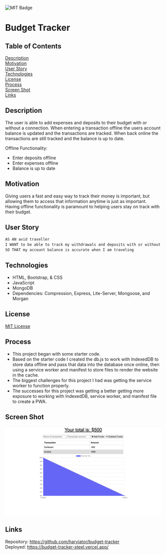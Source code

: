![MIT Badge](https://img.shields.io/badge/License-MIT-green)

# Budget Tracker

## Table of Contents
[Description](#description)\
[Motivation](#motivation)\
[User Story](#user-story)\
[Technologies](#technologies)\
[License](#license)\
[Process](#process)\
[Screen Shot](#screen-shot)\
[Links](#links)


## Description

The user is able to add expenses and deposits to their budget with or without a connection. When entering a transaction offline the users account balance is updated and the transactions are tracked.  When back online the transactions are still tracked and the balance is up to date.

Offline Functionality:

  * Enter deposits offline
  * Enter expenses offline
  * Balance is up to date


## Motivation

Giving users a fast and easy way to track their money is important, but allowing them to access that information anytime is just as important. Having offline functionality is paramount to helping users stay on track with their budget.

## User Story

```md
AS AN avid traveller
I WANT to be able to track my withdrawals and deposits with or without a data/internet connection
SO THAT my account balance is accurate when I am traveling
```

## Technologies

* HTML, Bootstrap, & CSS
* JavaScript
* MongoDB
* Dependencies: Compression, Express, Lite-Server, Mongoose, and Morgan


## License

[MIT License](https://choosealicense.com/licenses/mit/)

## Process

* This project began with some starter code.
* Based on the starter code I created the db.js to work with IndexedDB to store data offline and pass that data into the database once online, then using a service worker and manifest to store files to render the website in the cache.
* The biggest challenges for this project I had was getting the service worker to function properly.
* The successes for this project was getting a better getting more exposure to working with IndexedDB, service worker, and manifest file to create a PWA.

## Screen Shot

![Screen Shot](./public/images/screen-shot.png)

## Links

Repository: https://github.com/harviator/budget-tracker \
Deployed: https://budget-tracker-steel.vercel.app/
